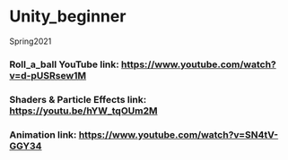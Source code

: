 # Unity_beginner
Spring2021

### Roll_a_ball YouTube link: https://www.youtube.com/watch?v=d-pUSRsew1M

### Shaders & Particle Effects link: https://youtu.be/hYW_tqOUm2M

### Animation link: https://www.youtube.com/watch?v=SN4tV-GGY34

